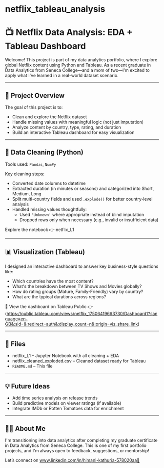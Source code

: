 # netflix_tableau_analysis
# 📺 Netflix Data Analysis: EDA + Tableau Dashboard

Welcome! This project is part of my data analytics portfolio, where I explore global Netflix content using Python and Tableau. As a recent graduate in Data Analytics from Seneca College—and a mom of two—I'm excited to apply what I've learned in a real-world dataset scenario.

---

## 📌 Project Overview

The goal of this project is to:
- Clean and explore the Netflix dataset
- Handle missing values with meaningful logic (not just imputation)
- Analyze content by country, type, rating, and duration
- Build an interactive Tableau dashboard for easy visualization

---

## 🧹 Data Cleaning (Python)

Tools used: `Pandas`, `NumPy`

Key cleaning steps:
- Converted date columns to datetime
- Extracted duration (in minutes or seasons) and categorized into Short, Medium, Long
- Split multi-country fields and used `.explode()` for better country-level analysis
- Handled missing values thoughtfully:
  - Used `'Unknown'` where appropriate instead of blind imputation
  - Dropped rows only when necessary (e.g., invalid or insufficient data)

Explore the notebook 👉 netflix_L1

---

## 📊 Visualization (Tableau)

I designed an interactive dashboard to answer key business-style questions like:
- Which countries have the most content?
- What's the breakdown between TV Shows and Movies globally?
- How do rating groups (Mature, Family-Friendly) vary by country?
- What are the typical durations across regions?

🔗 View the dashboard on Tableau Public 👉(https://public.tableau.com/views/netflix_17506419663730/Dashboard1?:language=en-GB&:sid=&:redirect=auth&:display_count=n&:origin=viz_share_link)

---

## 📁 Files

- netflix_L1 – Jupyter Notebook with all cleaning + EDA
- netflix_cleaned_exploded.csv – Cleaned dataset ready for Tableau
- `README.md` – This file

---

## 💡 Future Ideas

- Add time series analysis on release trends
- Build predictive models on viewer ratings (if available)
- Integrate IMDb or Rotten Tomatoes data for enrichment

---

## 🙋‍♀️ About Me

I'm transitioning into data analytics after completing my graduate certificate in Data Analytics from Seneca College. This is one of my first portfolio projects, and I'm always open to feedback, suggestions, or mentorship!

Let’s connect on www.linkedin.com/in/himani-kathuria-578020aa👋

